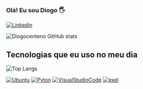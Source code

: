 ### Olá! Eu sou Diogo 🖐️

[![Linkedin](https://img.shields.io/badge/LinkedIn-0077B5?style=for-the-badge&logo=linkedin&logoColor=white)](https://www.linkedin.com/feed/)

![Diogocenteno GitHub stats](https://github-readme-stats.vercel.app/api?username=Diogocenteno&show_icons=true&theme=radical)

## Tecnologias que eu uso no meu dia
![Top Langs](https://github-readme-stats.vercel.app/api/top-langs/?username=Diogocenteno&langs_count=8)

[![Ubuntu](https://img.shields.io/badge/Ubuntu-E95420?style=for-the-badge&logo=ubuntu&logoColor=white)](https://ubuntu.com/)
[![Pyton](https://img.shields.io/badge/Python-3776AB?style=for-the-badge&logo=python&logoColor=white)](https://www.python.org/)
[![VisualStudioCode](https://img.shields.io/badge/Visual_Studio_Code-0078D4?style=for-the-badge&logo=visual%20studio%20code&logoColor=white)](https://code.visualstudio.com/)
[![exel](https://img.shields.io/badge/Microsoft_Excel-217346?style=for-the-badge&logo=microsoft-excel&logoColor=white)](https://www.microsoft.com/pt-br/microsoft-365/excel)
